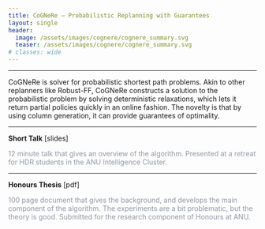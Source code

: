 ```yaml
---
title: CoGNeRe – Probabilistic Replanning with Guarantees
layout: single
header:
  image: /assets/images/cognere/cognere_summary.svg
  teaser: /assets/images/cognere/cognere_summary.svg
# classes: wide
---
```


----

CoGNeRe is solver for probabilistic shortest path problems. Akin to other replanners like Robust-FF,
CoGNeRe constructs a solution to the probabilistic problem by solving deterministic relaxations,
which lets it return partial policies quickly in an online fashion. The novelty is that by using
column generation, it can provide guarantees of optimality.

----

**Short Talk** [slides]

<font color="#9097a3">

12 minute talk that gives an overview of the algorithm. Presented at a retreat for HDR students in
the ANU Intelligence Cluster.

</font>

----

**Honours Thesis** [pdf]

<font color="#9097a3">

100 page document that gives the background, and develops the main component of the algorithm. The
experiments are a bit problematic, but the theory is good. Submitted for the research component of
Honours at ANU.

</font>
